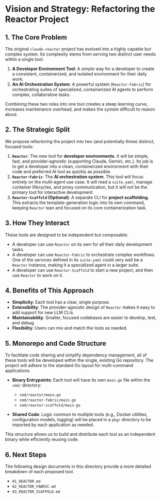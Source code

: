 # Vision and Strategy: Refactoring the Reactor Project

## 1. The Core Problem

The original `claude-reactor` project has evolved into a highly capable but complex system. Its complexity stems from serving two distinct user needs within a single tool:

1.  **A Developer Environment Tool**: A simple way for a developer to create a consistent, containerized, and isolated environment for their daily work.
2.  **An AI Orchestration System**: A powerful system (`Reactor-Fabric`) for orchestrating suites of specialized, containerized AI agents to perform complex, collaborative tasks.

Combining these two roles into one tool creates a steep learning curve, increases maintenance overhead, and makes the system difficult to reason about.

## 2. The Strategic Split

We propose refactoring the project into two (and potentially three) distinct, focused tools:

1.  **`Reactor`**: The new tool for **developer environments**. It will be simple, fast, and provider-agnostic (supporting Claude, Gemini, etc.). Its job is to get a developer into a clean, containerized environment with their code and preferred AI tool as quickly as possible.
2.  **`Reactor-Fabric`**: The **AI orchestration system**. This tool will focus entirely on the multi-agent use case. It will read a `suite.yaml`, manage container lifecycles, and proxy communication, but it will *not* be the primary tool for interactive development.
3.  **`Reactor-Scaffold` (Optional)**: A separate CLI for **project scaffolding**. This extracts the template-generation logic into its own command, keeping `Reactor` lean and focused on its core containerization task.

## 3. How They Interact

These tools are designed to be independent but composable:

- A developer can use `Reactor` on its own for all their daily development tasks.
- A developer can use `Reactor-Fabric` to orchestrate complex workflows. One of the services defined in its `suite.yaml` could very well be a `Reactor` instance, making it a specialized agent in a larger suite.
- A developer can use `Reactor-Scaffold` to start a new project, and then use `Reactor` to work on it.

## 4. Benefits of This Approach

-   **Simplicity**: Each tool has a clear, single purpose.
-   **Extensibility**: The provider-agnostic design of `Reactor` makes it easy to add support for new LLM CLIs.
-   **Maintainability**: Smaller, focused codebases are easier to develop, test, and debug.
-   **Flexibility**: Users can mix and match the tools as needed.

## 5. Monorepo and Code Structure

To facilitate code sharing and simplify dependency management, all of these tools will be developed within the single, existing Go repository. The project will adhere to the standard Go layout for multi-command applications.

-   **Binary Entrypoints**: Each tool will have its own `main.go` file within the `cmd/` directory:
    -   `cmd/reactor/main.go`
    -   `cmd/reactor-fabric/main.go`
    -   `cmd/reactor-scaffold/main.go`

-   **Shared Code**: Logic common to multiple tools (e.g., Docker utilities, configuration models, logging) will be placed in a `pkg/` directory to be imported by each application as needed.

This structure allows us to build and distribute each tool as an independent binary while efficiently reusing code.

## 6. Next Steps

The following design documents in this directory provide a more detailed breakdown of each proposed tool.

-   `01_REACTOR.md`
-   `02_REACTOR_FABRIC.md`
-   `03_REACTOR_SCAFFOLD.md`